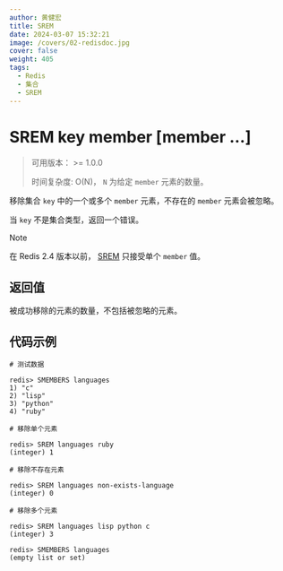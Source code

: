 ```yaml
---
author: 黄健宏
title: SREM
date: 2024-03-07 15:32:21
image: /covers/02-redisdoc.jpg
cover: false
weight: 405
tags:
  - Redis
  - 集合
  - SREM
---
```


# SREM key member [member …]

> 可用版本： >= 1.0.0
> 
> 时间复杂度: O(N)， `N` 为给定 `member` 元素的数量。

移除集合 `key` 中的一个或多个 `member` 元素，不存在的 `member` 元素会被忽略。

当 `key` 不是集合类型，返回一个错误。

Note

在 Redis 2.4 版本以前， [SREM](https://bookstack.xnzone.eu.org/02-redisdoc/04-set/05-srem/) 只接受单个 `member` 值。

## 返回值

被成功移除的元素的数量，不包括被忽略的元素。

## 代码示例

```shell
# 测试数据

redis> SMEMBERS languages
1) "c"
2) "lisp"
3) "python"
4) "ruby"

# 移除单个元素

redis> SREM languages ruby
(integer) 1

# 移除不存在元素

redis> SREM languages non-exists-language
(integer) 0

# 移除多个元素

redis> SREM languages lisp python c
(integer) 3

redis> SMEMBERS languages
(empty list or set)
```